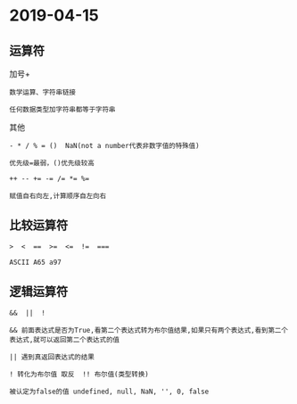# 2019-04-15

## 运算符

加号+

    数学运算、字符串链接

    任何数据类型加字符串都等于字符串

其他

    - * / % = ()  NaN(not a number代表非数字值的特殊值)

    优先级=最弱，()优先级较高

    ++ -- += -= /= *= %=

    赋值自右向左,计算顺序自左向右

## 比较运算符

    >  <  ==  >=  <=  !=  ===

    ASCII A65 a97

## 逻辑运算符

    &&  ||  !

    && 前面表达式是否为True,看第二个表达式转为布尔值结果,如果只有两个表达式,看到第二个表达式,就可以返回第二个表达式的值

    || 遇到真返回表达式的结果

    ! 转化为布尔值 取反  !! 布尔值(类型转换)

    被认定为false的值 undefined, null, NaN, '', 0, false